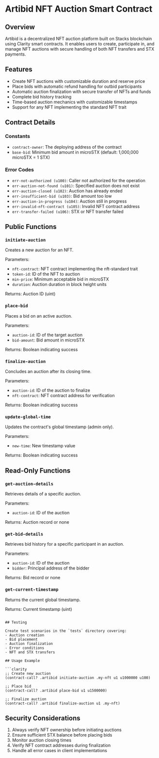 # Artibid NFT Auction Smart Contract

## Overview
Artibid is a decentralized NFT auction platform built on Stacks blockchain using Clarity smart contracts. It enables users to create, participate in, and manage NFT auctions with secure handling of both NFT transfers and STX payments.

## Features
- Create NFT auctions with customizable duration and reserve price
- Place bids with automatic refund handling for outbid participants
- Automatic auction finalization with secure transfer of NFTs and funds
- Complete bid history tracking
- Time-based auction mechanics with customizable timestamps
- Support for any NFT implementing the standard NFT trait

## Contract Details

### Constants
- `contract-owner`: The deploying address of the contract
- `base-bid`: Minimum bid amount in microSTX (default: 1,000,000 microSTX = 1 STX)

### Error Codes
- `err-not-authorized (u100)`: Caller not authorized for the operation
- `err-auction-not-found (u101)`: Specified auction does not exist
- `err-auction-closed (u102)`: Auction has already ended
- `err-insufficient-bid (u103)`: Bid amount too low
- `err-auction-in-progress (u104)`: Auction still in progress
- `err-invalid-nft-contract (u105)`: Invalid NFT contract address
- `err-transfer-failed (u106)`: STX or NFT transfer failed

## Public Functions

### `initiate-auction`
Creates a new auction for an NFT.

Parameters:
- `nft-contract`: NFT contract implementing the nft-standard trait
- `token-id`: ID of the NFT to auction
- `min-price`: Minimum acceptable bid in microSTX
- `duration`: Auction duration in block height units

Returns: Auction ID (uint)

### `place-bid`
Places a bid on an active auction.

Parameters:
- `auction-id`: ID of the target auction
- `bid-amount`: Bid amount in microSTX

Returns: Boolean indicating success

### `finalize-auction`
Concludes an auction after its closing time.

Parameters:
- `auction-id`: ID of the auction to finalize
- `nft-contract`: NFT contract address for verification

Returns: Boolean indicating success

### `update-global-time`
Updates the contract's global timestamp (admin only).

Parameters:
- `new-time`: New timestamp value

Returns: Boolean indicating success

## Read-Only Functions

### `get-auction-details`
Retrieves details of a specific auction.

Parameters:
- `auction-id`: ID of the auction

Returns: Auction record or none

### `get-bid-details`
Retrieves bid history for a specific participant in an auction.

Parameters:
- `auction-id`: ID of the auction
- `bidder`: Principal address of the bidder

Returns: Bid record or none

### `get-current-timestamp`
Returns the current global timestamp.

Returns: Current timestamp (uint)

```

## Testing

Create test scenarios in the `tests` directory covering:
- Auction creation
- Bid placement
- Auction finalization
- Error conditions
- NFT and STX transfers

## Usage Example

```clarity
;; Create new auction
(contract-call? .artibid initiate-auction .my-nft u1 u1000000 u100)

;; Place bid
(contract-call? .artibid place-bid u1 u1500000)

;; Finalize auction
(contract-call? .artibid finalize-auction u1 .my-nft)
```

## Security Considerations

1. Always verify NFT ownership before initiating auctions
2. Ensure sufficient STX balance before placing bids
3. Monitor auction closing times
4. Verify NFT contract addresses during finalization
5. Handle all error cases in client implementations
